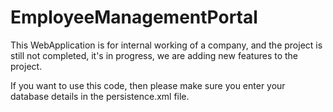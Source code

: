 # EmployeeManagementPortal

This WebApplication is for internal working of a company, and the project is still not completed, it's in progress, we are adding new
features to the project.

If you want to use this code, then please make sure you enter your database details in the persistence.xml file. 
